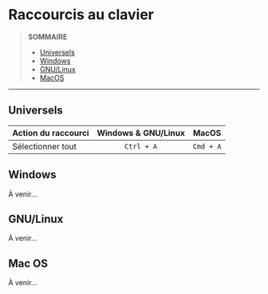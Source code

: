 # Raccourcis au clavier

> **SOMMAIRE**
> + [Universels](#universels)
> + [Windows](#windows)
> + [GNU/Linux](#gnulinux)
> + [MacOS](#mac-os)

---

## Universels

|Action du raccourci|Windows & GNU/Linux|MacOS|
|:--|:--:|:--:|
|Sélectionner tout|`Ctrl + A`|`Cmd + A`|

## Windows

À venir...

## GNU/Linux

À venir...

## Mac OS

À venir...
